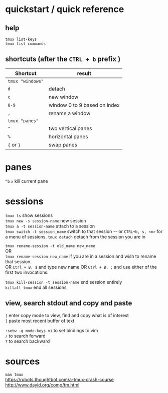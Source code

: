 # quickstart / quick reference  

## help
`tmux list-keys`  
`tmux list commands`  

## shortcuts (after the `CTRL + b` prefix )  

Shortcut|result
--------|------
 |`tmux "windows"`
`d` | detach
`c` | new window
`0-9` | window 0 to 9 based on index
`,` | rename a window
 | `tmux "panes"`
`"` | two vertical panes
`%` | horizontal panes
`{` or `}` | swap panes

# panes  
`^b` `x` kill current pane  

# sessions
`tmux ls` show sessions  
`tmux new -s session-name` new session  
`tmux a -t session-name` attach to a session  
`tmux switch -t session_name` switch to that session -- or `CTRL+b, s, <n>` for a menu of sessions.
`tmux detach`  detach from the session you are in  

`tmux rename-session -t old_name new_name`  
OR  
`tmux rename-session new_name` if you are in a session and wish to rename that session.  
OR
`Ctrl + B, $` and type new name
OR
`Ctrl + B, :` and use either of the first two invocations.

`tmux kill-session -t session-name` end session entirely  
`killall tmux` end all sessions  

## view, search stdout and copy and paste  
`[` enter copy mode to view, find and copy what is of interest  
`]` paste most recent buffer of text  

`:setw -g mode-keys vi` to set bindings to vim  
`/` to search forward  
`?` to search backward  

# sources
`man tmux`  
https://robots.thoughtbot.com/a-tmux-crash-course
http://www.dayid.org/comp/tm.html
